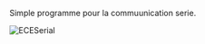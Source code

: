 Simple programme pour la commuunication serie.

![ECESerial](https://github.com/gabpak/QtSerial/assets/106560023/4c8d9ade-ff28-408e-b288-c9eabdd28bf2)
